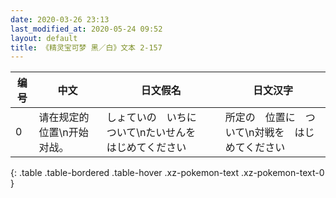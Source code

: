 ```yaml
---
date: 2020-03-26 23:13
last_modified_at: 2020-05-24 09:52
layout: default
title: 《精灵宝可梦 黑／白》文本 2-157
---
```

| 编号 | 中文 | 日文假名 | 日文汉字 |
| ---- | ---- | ---- | --- |
| 0 | 请在规定的位置\n开始对战。 | しょていの　いちに　ついて\nたいせんを　はじめてください | 所定の　位置に　ついて\n対戦を　はじめてください |
{: .table .table-bordered .table-hover .xz-pokemon-text .xz-pokemon-text-0 }